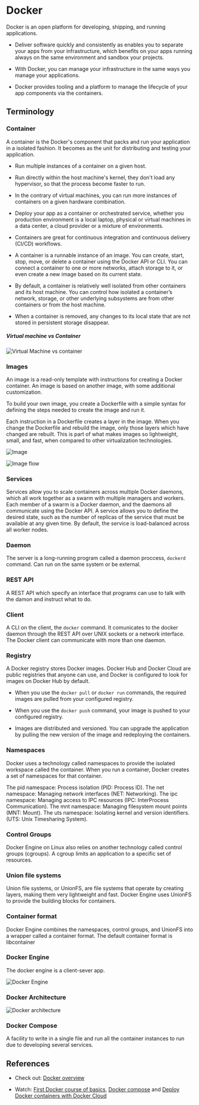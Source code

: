 # Docker

Docker is an open platform for developing, shipping, and running applications.

- Deliver software quickly and consistently as enables you to separate your apps from your infrastructure, which benefits on your apps running always on the same environment and sandbox your projects.

- With Docker, you can manage your infrastructure in the same ways you manage your applications.

- Docker provides tooling and a platform to manage the lifecycle of your app components via the containers.

## Terminology

### Container

A container is the Docker's component that packs and run your application in a isolated fashion. It becomes as the unit for distributing and testing your application.

- Run multiple instances of a container on a given host.

- Run directly within the host machine's kernel, they don't load any hypervisor, so that the process become faster to run.

- In the contrary of virtual machines, you can run more instances of containers on a given hardware combination.

- Deploy your app as a container or orchestrated service, whether you production environment is a local laptop, physical or virtual machines in a data center, a cloud provider or a mixture of environments.

- Containers are great for continuous integration and continuous delivery (CI/CD) workflows.

- A container is a runnable instance of an image. You can create, start, stop, move, or delete a container using the Docker API or CLI. You can connect a container to one or more networks, attach storage to it, or even create a new image based on its current state.

- By default, a container is relatively well isolated from other containers and its host machine. You can control how isolated a container’s network, storage, or other underlying subsystems are from other containers or from the host machine.

- When a container is removed, any changes to its local state that are not stored in persistent storage disappear.

##### Virtual machine vs Container

![Virtual Machine vs container](https://monosnap.com/image/TSj7FG6m3fhk8HWD9N8Ofb8Pva2dCV.png)

### Images

An image is a read-only template with instructions for creating a Docker container. An image is based on another image, with some additional customization.

To build your own image, you create a Dockerfile with a simple syntax for defining the steps needed to create the image and run it.

Each instruction in a Dockerfile creates a layer in the image. When you change the Dockerfile and rebuild the image, only those layers which have changed are rebuilt. This is part of what makes images so lightweight, small, and fast, when compared to other virtualization technologies.

![Image](https://monosnap.com/image/gbdxcUl0jOz3J0rdFeAJsdwQBpwq4t.png)

![Image flow](https://monosnap.com/image/deLJ9kxFSLMAqxJ55EboR56wtKGjgf.png)

### Services

Services allow you to scale containers across multiple Docker daemons, which all work together as a swarm with multiple managers and workers. Each member of a swarm is a Docker daemon, and the daemons all communicate using the Docker API. A service allows you to define the desired state, such as the number of replicas of the service that must be available at any given time. By default, the service is load-balanced across all worker nodes.

### Daemon

The server is a long-running program called a daemon proccess, `dockerd` command. Can run on the same system or be external.

### REST API

A REST API which specify an interface that programs can use to talk with the damon and instruct what to do.

### Client

A CLI on the client, the `docker` command. It comunicates to the docker daemon through the REST API over UNIX sockets or a network interface. The Docker client can communicate with more than one daemon.

### Registry

A Docker registry stores Docker images. Docker Hub and Docker Cloud are public registries that anyone can use, and Docker is configured to look for images on Docker Hub by default.

- When you use the `docker pull` or `docker run` commands, the required images are pulled from your configured registry.

- When you use the `docker push` command, your image is pushed to your configured registry.

- Images are distributed and versioned. You can upgrade the application by pulling the new version of the image and redeploying the containers.

### Namespaces

Docker uses a technology called namespaces to provide the isolated workspace called the container. When you run a container, Docker creates a set of namespaces for that container.

The pid namespace: Process isolation (PID: Process ID).
The net namespace: Managing network interfaces (NET: Networking).
The ipc namespace: Managing access to IPC resources (IPC: InterProcess Communication).
The mnt namespace: Managing filesystem mount points (MNT: Mount).
The uts namespace: Isolating kernel and version identifiers. (UTS: Unix Timesharing System).

### Control Groups

Docker Engine on Linux also relies on another technology called control groups (cgroups). A cgroup limits an application to a specific set of resources.

### Union file systems

Union file systems, or UnionFS, are file systems that operate by creating layers, making them very lightweight and fast. Docker Engine uses UnionFS to provide the building blocks for containers.

### Container format

Docker Engine combines the namespaces, control groups, and UnionFS into a wrapper called a container format. The default container format is libcontainer

### Docker Engine

The docker engine is a client-sever app.

![Docker Engine](https://docs.docker.com/engine/images/engine-components-flow.png)

### Docker Architecture

![Docker architecture](https://docs.docker.com/engine/images/architecture.svg)

### Docker Compose

A facility to write in a single file and run all the container instances to run due to developing several services.

## References

- Check out: [Docker overview](https://docs.docker.com/engine/docker-overview/#control-groups)

- Watch: [First Docker course of basics](https://www.youtube.com/watch?v=YFl2mCHdv24), [Docker compose](https://www.youtube.com/watch?v=Qw9zlE3t8Ko) and [Deploy Docker containers with Docker Cloud](https://www.youtube.com/watch?v=F82K07NmRpk)
